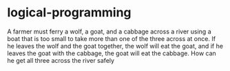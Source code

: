 # logical-programming
 A farmer must ferry a wolf, a goat, and a cabbage across a river using a boat that is too small to take more than one of the three across at once. If he leaves the wolf and the goat together, the wolf will eat the goat, and if he leaves the goat with the cabbage, the goat will eat the cabbage. How can he get all three across the river safely
